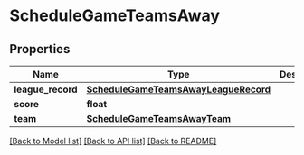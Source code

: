 # ScheduleGameTeamsAway

## Properties
Name | Type | Description | Notes
------------ | ------------- | ------------- | -------------
**league_record** | [**ScheduleGameTeamsAwayLeagueRecord**](ScheduleGameTeamsAwayLeagueRecord.md) |  | [optional] 
**score** | **float** |  | [optional] 
**team** | [**ScheduleGameTeamsAwayTeam**](ScheduleGameTeamsAwayTeam.md) |  | [optional] 

[[Back to Model list]](../README.md#documentation-for-models) [[Back to API list]](../README.md#documentation-for-api-endpoints) [[Back to README]](../README.md)

